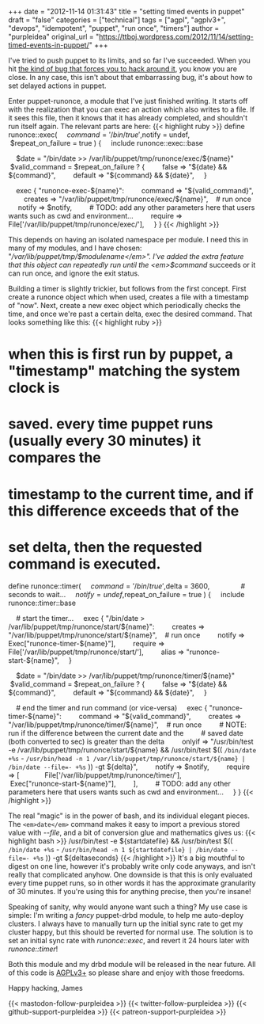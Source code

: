 +++
date = "2012-11-14 01:31:43"
title = "setting timed events in puppet"
draft = "false"
categories = ["technical"]
tags = ["agpl", "agplv3+", "devops", "idempotent", "puppet", "run once", "timers"]
author = "purpleidea"
original_url = "https://ttboj.wordpress.com/2012/11/14/setting-timed-events-in-puppet/"
+++

I've tried to push puppet to its limits, and so far I've succeeded. When you hit <a href="http://projects.puppetlabs.com/issues/1565">the kind of bug that forces you to hack around it</a>, you know you are close. In any case, this isn't about that embarrassing bug, it's about how to set delayed actions in puppet.

Enter puppet-runonce, a module that I've just finished writing. It starts off with the realization that you can exec an action which also writes to a file. If it sees this file, then it knows that it has already completed, and shouldn't run itself again. The relevant parts are here:
{{< highlight ruby >}}
define runonce::exec(
    $command = '/bin/true',
    $notify = undef,
    $repeat_on_failure = true
) {
    include runonce::exec::base

    $date = "/bin/date >> /var/lib/puppet/tmp/runonce/exec/${name}"
    $valid_command = $repeat_on_failure ? {
        false => "${date} && ${command}",
        default => "${command} && ${date}",
    }

    exec { "runonce-exec-${name}":
        command => "${valid_command}",
        creates => "/var/lib/puppet/tmp/runonce/exec/${name}",    # run once
        notify => $notify,
        # TODO: add any other parameters here that users wants such as cwd and environment...
        require => File['/var/lib/puppet/tmp/runonce/exec/'],
    }
}
{{< /highlight >}}

This depends on having an isolated namespace per module. I need this in many of my modules, and I have chosen: "<em>/var/lib/puppet/tmp/$modulename</em>". I've added the extra feature that this object can repeatedly run until the <em>$command</em> succeeds or it can run once, and ignore the exit status.

Building a timer is slightly trickier, but follows from the first concept. First create a runonce object which when used, creates a file with a timestamp of "now". Next, create a new exec object which periodically checks the time, and once we're past a certain delta, exec the desired command. That looks something like this:
{{< highlight ruby >}}
# when this is first run by puppet, a "timestamp" matching the system clock is
# saved. every time puppet runs (usually every 30 minutes) it compares the
# timestamp to the current time, and if this difference exceeds that of the
# set delta, then the requested command is executed.
define runonce::timer(
    $command = '/bin/true',
    $delta = 3600,                # seconds to wait...
    $notify = undef,
    $repeat_on_failure = true
) {
    include runonce::timer::base

    # start the timer...
    exec { "/bin/date > /var/lib/puppet/tmp/runonce/start/${name}":
        creates => "/var/lib/puppet/tmp/runonce/start/${name}",    # run once
        notify => Exec["runonce-timer-${name}"],
        require => File['/var/lib/puppet/tmp/runonce/start/'],
        alias => "runonce-start-${name}",
    }

    $date = "/bin/date >> /var/lib/puppet/tmp/runonce/timer/${name}"
    $valid_command = $repeat_on_failure ? {
        false => "${date} && ${command}",
        default => "${command} && ${date}",
    }

    # end the timer and run command (or vice-versa)
    exec { "runonce-timer-${name}":
        command => "${valid_command}",
        creates => "/var/lib/puppet/tmp/runonce/timer/${name}",    # run once
        # NOTE: run if the difference between the current date and the
        # saved date (both converted to sec) is greater than the delta
        onlyif => "/usr/bin/test -e /var/lib/puppet/tmp/runonce/start/${name} && /usr/bin/test \$(( `/bin/date +%s` - `/usr/bin/head -n 1 /var/lib/puppet/tmp/runonce/start/${name} | /bin/date --file=- +%s` )) -gt ${delta}",
        notify => $notify,
        require => [
            File['/var/lib/puppet/tmp/runonce/timer/'],
            Exec["runonce-start-${name}"],
        ],
        # TODO: add any other parameters here that users wants such as cwd and environment...
    }
}
{{< /highlight >}}

The real "magic" is in the power of bash, and its individual elegant pieces. The `<em>date</em>` command makes it easy to import a previous stored value with <em>--file</em>, and a bit of conversion glue and mathematics gives us:
{{< highlight bash >}}
/usr/bin/test -e ${startdatefile} && /usr/bin/test $(( `/bin/date +%s` - `/usr/bin/head -n 1 ${startdatefile} | /bin/date --file=- +%s` )) -gt ${deltaseconds}
{{< /highlight >}}
It's a big mouthful to digest on one line, however it's probably write only code anyways, and isn't really that complicated anyhow. One downside is that this is only evaluated every time puppet runs, so in other words it has the approximate granularity of 30 minutes. If you're using this for anything precise, then you're insane!

Speaking of sanity, why would anyone want such a thing? My use case is simple: I'm writing a <em>fancy</em> puppet-drbd module, to help me auto-deploy clusters. I always have to manually turn up the initial sync rate to get my cluster happy, but this should be reverted for normal use. The solution is to set an initial sync rate with <em>runonce::exec</em>, and revert it 24 hours later with <em>runonce::timer</em>!

Both this module and my drbd module will be released in the near future. All of this code is <a href="http://www.gnu.org/licenses/agpl-3.0.html">AGPLv3+</a> so please share and enjoy with those freedoms.

Happy hacking,
James

{{< mastodon-follow-purpleidea >}}
{{< twitter-follow-purpleidea >}}
{{< github-support-purpleidea >}}
{{< patreon-support-purpleidea >}}
